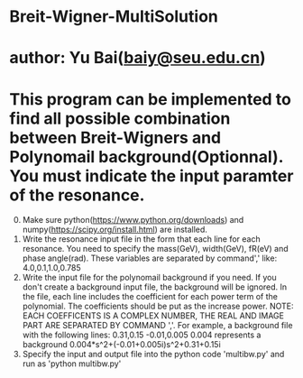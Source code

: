 # Breit-Wigner-MultiSolution
# author: Yu Bai(baiy@seu.edu.cn)
# This program can be implemented to find all possible combination between Breit-Wigners and Polynomail background(Optionnal). You must indicate the input paramter of the resonance. 
0. Make sure python(https://www.python.org/downloads) and numpy(https://scipy.org/install.html) are installed.
1. Write the resonance input file in the form that each line for each resonance. You need to specify the mass(GeV), width(GeV), fR(eV) and phase angle(rad). These variables are separated by command',' like:
     4.0,0.1,1.0,0.785
2. Write the input file for the polynomail background if you need. If you don't create a background input file, the background will be ignored. In the file, each line includes the coefficient for each power term of the polynomial. The coefficients should be put as the increase power. NOTE: EACH COEFFICENTS IS A COMPLEX NUMBER, THE REAL AND IMAGE PART ARE SEPARATED BY COMMAND ','. For example, a background file with the following lines:
     0.31,0.15
    -0.01,0.005
     0.004
    represents a background 0.004*s^2+(-0.01+0.005i)s^2+0.31+0.15i 
3. Specify the input and output file into the python code 'multibw.py' and run as 'python multibw.py'
